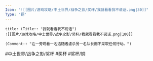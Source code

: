 ```yaml
---
Icon: "![[图片/游戏攻略/中土世界/战争之影/奖杯/我就看看我不说话.png|30]]"
Type: "铜"
---
```

```ad-common-bronze-trophy
title: (Title:: "我就看看我不说话")
![[图片/游戏攻略/中土世界/战争之影/奖杯/我就看看我不说话.png|100]]

(Comment:: "在一旁观看一名追随者虐杀另一名队长而不采取任何行动。")
```

#中土世界/战争之影/奖杯 #奖杯 #奖杯/铜
